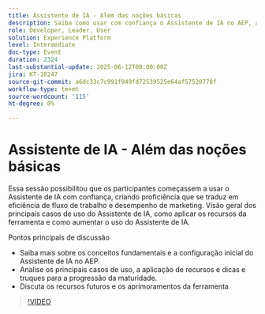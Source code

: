 ```yaml
---
title: Assistente de IA - Além das noções básicas
description: Saiba como usar com confiança o Assistente de IA no AEP, abrangendo configuração, casos de uso principais, dicas práticas e recursos futuros para aumentar a eficiência do fluxo de trabalho e o impacto do marketing.
role: Developer, Leader, User
solution: Experience Platform
level: Intermediate
doc-type: Event
duration: 2324
last-substantial-update: 2025-06-12T00:00:00Z
jira: KT-18247
source-git-commit: a6dc33c7c991f949fd72539525e64af57520778f
workflow-type: tm+mt
source-wordcount: '115'
ht-degree: 0%

---
```



# Assistente de IA - Além das noções básicas

Essa sessão possibilitou que os participantes começassem a usar o Assistente de IA com confiança, criando proficiência que se traduz em eficiência de fluxo de trabalho e desempenho de marketing. Visão geral dos principais casos de uso do Assistente de IA, como aplicar os recursos da ferramenta e como aumentar o uso do Assistente de IA.

Pontos principais de discussão

* Saiba mais sobre os conceitos fundamentais e a configuração inicial do Assistente de IA no AEP.
* Analise os principais casos de uso, a aplicação de recursos e dicas e truques para a progressão da maturidade.
* Discuta os recursos futuros e os aprimoramentos da ferramenta

>[!VIDEO](https://video.tv.adobe.com/v/3463363/?learn=on&enablevpops&captions=por_br)
